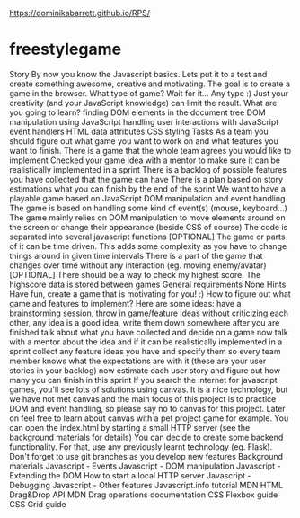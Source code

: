 https://dominikabarrett.github.io/RPS/










# freestylegame
Story By now you know the Javascript basics. Lets put it to a test and create something awesome, creative and motivating. The goal is to create a game in the browser. What type of game?  Wait for it...  Any type :) Just your creativity (and your JavaScript knowledge) can limit the result.  What are you going to learn? finding DOM elements in the document tree DOM manipulation using JavaScript handling user interactions with JavaScript event handlers HTML data attributes CSS styling Tasks As a team you should figure out what game you want to work on and what features you want to finish.  There is a game that the whole team agrees you would like to implement Checked your game idea with a mentor to make sure it can be realistically implemented in a sprint There is a backlog of possible features you have collected that the game can have There is a plan based on story estimations what you can finish by the end of the sprint We want to have a playable game based on JavaScript DOM manipulation and event handling  The game is based on handling some kind of event(s) (mouse, keyboard...) The game mainly relies on DOM manipulation to move elements around on the screen or change their appearance (beside CSS of course) The code is separated into several javascript functions [OPTIONAL] The game or parts of it can be time driven. This adds some complexity as you have to change things around in given time intervals  There is a part of the game that changes over time without any interaction (eg. moving enemy/avatar) [OPTIONAL] There should be a way to check my highest score.  The highscore data is stored between games General requirements None  Hints Have fun, create a game that is motivating for you! :) How to figure out what game and features to implement? Here are some ideas: have a brainstorming session, throw in game/feature ideas without criticizing each other, any idea is a good idea, write them down somewhere after you are finished talk about what you have collected and decide on a game now talk with a mentor about the idea and if it can be realistically implemented in a sprint collect any feature ideas you have and specify them so every team member knows what the expectations are with it (these are your user stories in your backlog) now estimate each user story and figure out how many you can finish in this sprint If you search the internet for javascript games, you'll see lots of solutions using canvas. It is a nice technology, but we have not met canvas and the main focus of this project is to practice DOM and event handling, so please say no to canvas for this project. Later on feel free to learn about canvas with a pet project game for example. You can open the index.html by starting a small HTTP server (see the background materials for details) You can decide to create some backend functionality. For that, use any previously learnt technology (eg. Flask). Don't forget to use git branches as you develop new features Background materials Javascript - Events Javascript - DOM manipulation Javascript - Extending the DOM How to start a local HTTP server Javascript - Debugging Javascript - Other features Javascript.info tutorial MDN HTML Drag&amp;Drop API MDN Drag operations documentation CSS Flexbox guide CSS Grid guide
